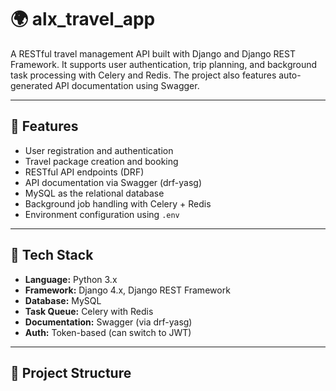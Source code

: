 # 🌍 alx_travel_app

A RESTful travel management API built with Django and Django REST Framework. It supports user authentication, trip planning, and background task processing with Celery and Redis. The project also features auto-generated API documentation using Swagger.

---

## 📌 Features

- User registration and authentication
- Travel package creation and booking
- RESTful API endpoints (DRF)
- API documentation via Swagger (drf-yasg)
- MySQL as the relational database
- Background job handling with Celery + Redis
- Environment configuration using `.env`

---

## 🧱 Tech Stack

- **Language:** Python 3.x
- **Framework:** Django 4.x, Django REST Framework
- **Database:** MySQL
- **Task Queue:** Celery with Redis
- **Documentation:** Swagger (via drf-yasg)
- **Auth:** Token-based (can switch to JWT)

---

## 📁 Project Structure

